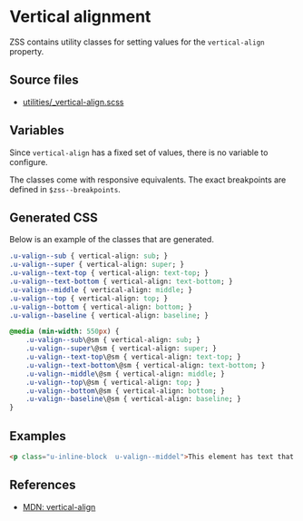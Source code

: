 # Vertical alignment

ZSS contains utility classes for setting values for the `vertical-align` property.

## Source files

- [utilities/_vertical-align.scss](../../src/utilities/_vertical-align.scss)

## Variables

Since `vertical-align` has a fixed set of values, there is no variable to configure. 

The classes come with responsive equivalents. The exact breakpoints are defined in `$zss--breakpoints`.

## Generated CSS

Below is an example of the classes that are generated.

```sass
.u-valign--sub { vertical-align: sub; }
.u-valign--super { vertical-align: super; }
.u-valign--text-top { vertical-align: text-top; }
.u-valign--text-bottom { vertical-align: text-bottom; }
.u-valign--middle { vertical-align: middle; }
.u-valign--top { vertical-align: top; }
.u-valign--bottom { vertical-align: bottom; }
.u-valign--baseline { vertical-align: baseline; }

@media (min-width: 550px) {
    .u-valign--sub\@sm { vertical-align: sub; }
    .u-valign--super\@sm { vertical-align: super; }
    .u-valign--text-top\@sm { vertical-align: text-top; }
    .u-valign--text-bottom\@sm { vertical-align: text-bottom; }
    .u-valign--middle\@sm { vertical-align: middle; }
    .u-valign--top\@sm { vertical-align: top; }
    .u-valign--bottom\@sm { vertical-align: bottom; }
    .u-valign--baseline\@sm { vertical-align: baseline; }
}
```

## Examples

```html
<p class="u-inline-block  u-valign--middel">This element has text that's vertically aligned to the middle.</p>
```

## References

- [MDN: vertical-align](https://developer.mozilla.org/en/docs/Web/CSS/vertical-align)
